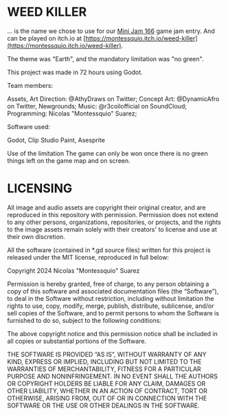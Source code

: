 # WEED KILLER

... is the name we chose to use for our [Mini Jam 166](https://itch.io/jam/mini-jam-166-earth/rate/2944558) game jam entry. And can be played on itch.io at [https://montessquio.itch.io/weed-killer](https://montessquio.itch.io/weed-killer).

The theme was "Earth", and the mandatory limitation was "no green".

This project was made in 72 hours using Godot.

Team members:

Assets, Art Direction: @AthyDraws on Twitter;
Concept Art: @DynamicAfro on Twitter, Newgrounds;
Music: @r3coilofficial on SoundCloud;
Programming: Nicolas "Montessquio" Suarez;

Software used:

Godot, Clip Studio Paint, Asesprite

Use of the limitation
The game can only be won once there is no green things left on the game map and on screen.

# LICENSING

All image and audio assets are copyright their original creator, and are 
reproduced in this repository with permission. Permission does not extend to any other persons, organizations, repositories, or projects, and the rights
to the image assets remain solely with their creators' to license and use at
their own discretion.

All the software (contained in *.gd source files) written for this project
is released under the MIT license, reproduced in full below:

Copyright 2024 Nicolas "Montessquio" Suarez

Permission is hereby granted, free of charge, to any person obtaining a copy of this software and associated documentation files (the “Software”), to deal in the Software without restriction, including without limitation the rights to use, copy, modify, merge, publish, distribute, sublicense, and/or sell copies of the Software, and to permit persons to whom the Software is furnished to do so, subject to the following conditions:

The above copyright notice and this permission notice shall be included in all copies or substantial portions of the Software.

THE SOFTWARE IS PROVIDED “AS IS”, WITHOUT WARRANTY OF ANY KIND, EXPRESS OR IMPLIED, INCLUDING BUT NOT LIMITED TO THE WARRANTIES OF MERCHANTABILITY, FITNESS FOR A PARTICULAR PURPOSE AND NONINFRINGEMENT. IN NO EVENT SHALL THE AUTHORS OR COPYRIGHT HOLDERS BE LIABLE FOR ANY CLAIM, DAMAGES OR OTHER LIABILITY, WHETHER IN AN ACTION OF CONTRACT, TORT OR OTHERWISE, ARISING FROM, OUT OF OR IN CONNECTION WITH THE SOFTWARE OR THE USE OR OTHER DEALINGS IN THE SOFTWARE.
